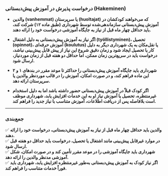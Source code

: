 ### **درخواست پذیرش در آموزش پیش‌دبستانی (Hakeminen)**  

- **والدین (vanhemmat) یا سرپرستان (huoltajat) که می‌خواهند کودکشان در آموزش پیش‌دبستانی سازماندهی‌شده توسط شهرداری (طبق ماده ۱۲) شرکت کند، باید حداقل چهار ماه قبل از نیاز به جایگاه آموزشی درخواست خود را ارائه دهند.**  

- **اگر نیاز به آموزش پیش‌دبستانی به دلیل اشتغال (työllistyminen)، تحصیل (opinnot)، آموزش حرفه‌ای (koulutus) یا نقل‌مکان به یک شهرداری دیگر به دلیل کار یا تحصیل ایجاد شود و زمان دقیق شروع این نیاز از پیش قابل پیش‌بینی نباشد، درخواست باید در سریع‌ترین زمان ممکن، اما حداقل دو هفته قبل از زمان موردنیاز، ارسال شود.**  

- **شهرداری باید جایگاه آموزش پیش‌دبستانی را حداکثر تا موعد مقرر در بندهای ۱ و ۲ این ماده فراهم کند، و در صورت امکان، آموزش را در قالب موردنظر والدین یا سرپرستان ارائه دهد.**  

- **اگر کودک قبلاً در آموزش پیش‌دبستانی حضور داشته باشد اما به دلیل استخدام غیرمنتظره، تحصیل یا آموزش نیاز او به این خدمات افزایش یابد، شهرداری موظف است بلافاصله پس از دریافت اطلاعات، آموزش متناسب با نیاز جدید را فراهم کند.**  

---

### **جمع‌بندی**  
✅ **والدین باید حداقل چهار ماه قبل از نیاز به آموزش پیش‌دبستانی، درخواست خود را ارائه دهند.**  
✅ **در موارد غیرقابل پیش‌بینی مانند اشتغال یا تحصیل، درخواست باید حداقل دو هفته قبل ارسال شود.**  
✅ **شهرداری باید جایگاه آموزشی را در موعد مقرر تأمین کند و در صورت امکان، شکل آموزشی مدنظر والدین را ارائه دهد.**  
✅ **اگر نیاز کودک به آموزش پیش‌دبستانی به‌طور غیرمنتظره افزایش یابد، شهرداری باید فوراً خدمات متناسب را فراهم کند.**